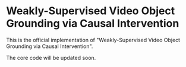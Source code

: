 # Weakly-Supervised Video Object Grounding via Causal Intervention

This is the official implementation of "Weakly-Supervised Video Object Grounding via Causal Intervention". 

The core code will be updated soon.
